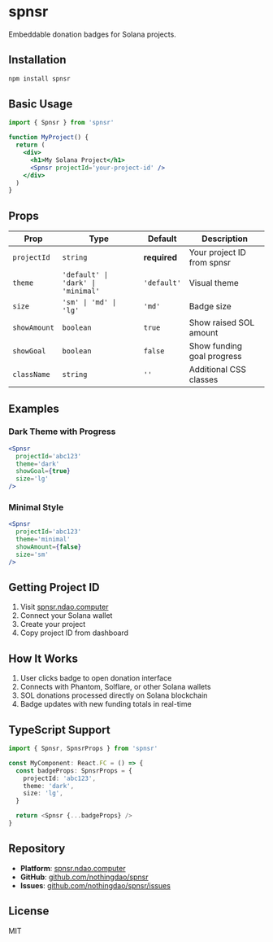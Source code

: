 # spnsr

Embeddable donation badges for Solana projects.

## Installation

```bash
npm install spnsr
```

## Basic Usage

```jsx
import { Spnsr } from 'spnsr'

function MyProject() {
  return (
    <div>
      <h1>My Solana Project</h1>
      <Spnsr projectId='your-project-id' />
    </div>
  )
}
```

## Props

| Prop         | Type                               | Default      | Description                |
| ------------ | ---------------------------------- | ------------ | -------------------------- |
| `projectId`  | `string`                           | **required** | Your project ID from spnsr |
| `theme`      | `'default' \| 'dark' \| 'minimal'` | `'default'`  | Visual theme               |
| `size`       | `'sm' \| 'md' \| 'lg'`             | `'md'`       | Badge size                 |
| `showAmount` | `boolean`                          | `true`       | Show raised SOL amount     |
| `showGoal`   | `boolean`                          | `false`      | Show funding goal progress |
| `className`  | `string`                           | `''`         | Additional CSS classes     |

## Examples

### Dark Theme with Progress

```jsx
<Spnsr
  projectId='abc123'
  theme='dark'
  showGoal={true}
  size='lg'
/>
```

### Minimal Style

```jsx
<Spnsr
  projectId='abc123'
  theme='minimal'
  showAmount={false}
  size='sm'
/>
```

## Getting Project ID

1. Visit [spnsr.ndao.computer](https://spnsr.ndao.computer)
2. Connect your Solana wallet
3. Create your project
4. Copy project ID from dashboard

## How It Works

1. User clicks badge to open donation interface
2. Connects with Phantom, Solflare, or other Solana wallets
3. SOL donations processed directly on Solana blockchain
4. Badge updates with new funding totals in real-time

## TypeScript Support

```typescript
import { Spnsr, SpnsrProps } from 'spnsr'

const MyComponent: React.FC = () => {
  const badgeProps: SpnsrProps = {
    projectId: 'abc123',
    theme: 'dark',
    size: 'lg',
  }

  return <Spnsr {...badgeProps} />
}
```

## Repository

- **Platform**: [spnsr.ndao.computer](https://spnsr.ndao.computer)
- **GitHub**: [github.com/nothingdao/spnsr](https://github.com/nothingdao/spnsr)
- **Issues**: [github.com/nothingdao/spnsr/issues](https://github.com/nothingdao/spnsr/issues)

## License

MIT
